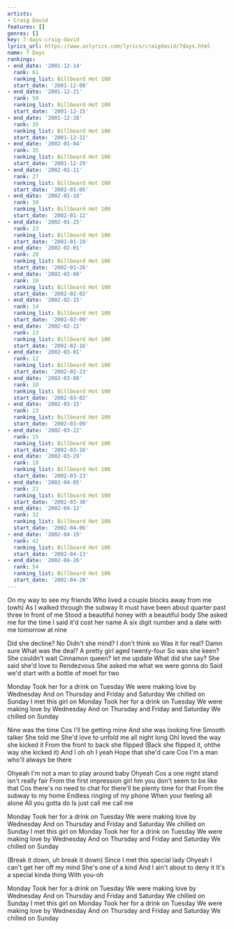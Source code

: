 ```yaml
---
artists:
- Craig David
features: []
genres: []
key: 7-days-craig-david
lyrics_url: https://www.azlyrics.com/lyrics/craigdavid/7days.html
name: 7 Days
rankings:
- end_date: '2001-12-14'
  rank: 61
  ranking_list: Billboard Hot 100
  start_date: '2001-12-08'
- end_date: '2001-12-21'
  rank: 50
  ranking_list: Billboard Hot 100
  start_date: '2001-12-15'
- end_date: '2001-12-28'
  rank: 35
  ranking_list: Billboard Hot 100
  start_date: '2001-12-22'
- end_date: '2002-01-04'
  rank: 35
  ranking_list: Billboard Hot 100
  start_date: '2001-12-29'
- end_date: '2002-01-11'
  rank: 27
  ranking_list: Billboard Hot 100
  start_date: '2002-01-05'
- end_date: '2002-01-18'
  rank: 30
  ranking_list: Billboard Hot 100
  start_date: '2002-01-12'
- end_date: '2002-01-25'
  rank: 23
  ranking_list: Billboard Hot 100
  start_date: '2002-01-19'
- end_date: '2002-02-01'
  rank: 20
  ranking_list: Billboard Hot 100
  start_date: '2002-01-26'
- end_date: '2002-02-08'
  rank: 16
  ranking_list: Billboard Hot 100
  start_date: '2002-02-02'
- end_date: '2002-02-15'
  rank: 14
  ranking_list: Billboard Hot 100
  start_date: '2002-02-09'
- end_date: '2002-02-22'
  rank: 13
  ranking_list: Billboard Hot 100
  start_date: '2002-02-16'
- end_date: '2002-03-01'
  rank: 12
  ranking_list: Billboard Hot 100
  start_date: '2002-02-23'
- end_date: '2002-03-08'
  rank: 10
  ranking_list: Billboard Hot 100
  start_date: '2002-03-02'
- end_date: '2002-03-15'
  rank: 13
  ranking_list: Billboard Hot 100
  start_date: '2002-03-09'
- end_date: '2002-03-22'
  rank: 15
  ranking_list: Billboard Hot 100
  start_date: '2002-03-16'
- end_date: '2002-03-29'
  rank: 19
  ranking_list: Billboard Hot 100
  start_date: '2002-03-23'
- end_date: '2002-04-05'
  rank: 21
  ranking_list: Billboard Hot 100
  start_date: '2002-03-30'
- end_date: '2002-04-12'
  rank: 32
  ranking_list: Billboard Hot 100
  start_date: '2002-04-06'
- end_date: '2002-04-19'
  rank: 42
  ranking_list: Billboard Hot 100
  start_date: '2002-04-13'
- end_date: '2002-04-26'
  rank: 54
  ranking_list: Billboard Hot 100
  start_date: '2002-04-20'
---
```


On my way to see my friends
Who lived a couple blocks away from me (owh)
As I walked through the subway
It must have been about quarter past three
In front of me
Stood a beautiful honey with a beautiful body
She asked me for the time
I said it'd cost her name
A six digit number and a date with me tomorrow at nine

Did she decline? No
Didn't she mind? I don't think so
Was it for real? Damn sure
What was the deal? A pretty girl aged twenty-four
So was she keen? She couldn't wait
Cinnamon queen? let me update
What did she say? She said she'd love to
Rendezvous
She asked me what we were gonna do
Said we'd start with a bottle of moet for two

Monday
Took her for a drink on Tuesday
We were making love by Wednesday
And on Thursday and Friday and Saturday
We chilled on Sunday
I met this girl on Monday
Took her for a drink on Tuesday
We were making love by Wednesday
And on Thursday and Friday and Saturday
We chilled on Sunday

Nine was the time
Cos I'll be getting mine
And she was looking fine
Smooth talker
She told me
She'd love to unfold me all night long
OhI loved the way she kicked it
From the front to back she flipped
(Back she flipped it, ohthe way she kicked it)
And I oh oh I yeah
Hope that she'd care
Cos I'm a man who'll always be there

Ohyeah
I'm not a man to play around baby
Ohyeah
Cos a one night stand isn't really fair
From the first impression girl hm you don't seem to be like that
Cos there's no need to chat for there'll be plenty time for that
From the subway to my home
Endless ringing of my phone
When your feeling all alone
All you gotta do
Is just call me call me

Monday
Took her for a drink on Tuesday
We were making love by Wednesday
And on Thursday and Friday and Saturday
We chilled on Sunday
I met this girl on Monday
Took her for a drink on Tuesday
We were making love by Wednesday
And on Thursday and Friday and Saturday
We chilled on Sunday

(Break it down, uh break it down)
Since I met this special lady
Ohyeah
I can't get her off my mind
She's one of a kind
And I ain't about to deny it
It's a special kinda thing
With you-oh

Monday
Took her for a drink on Tuesday
We were making love by Wednesday
And on Thursday and Friday and Saturday
We chilled on Sunday
I met this girl on Monday
Took her for a drink on Tuesday
We were making love by Wednesday
And on Thursday and Friday and Saturday
We chilled on Sunday




